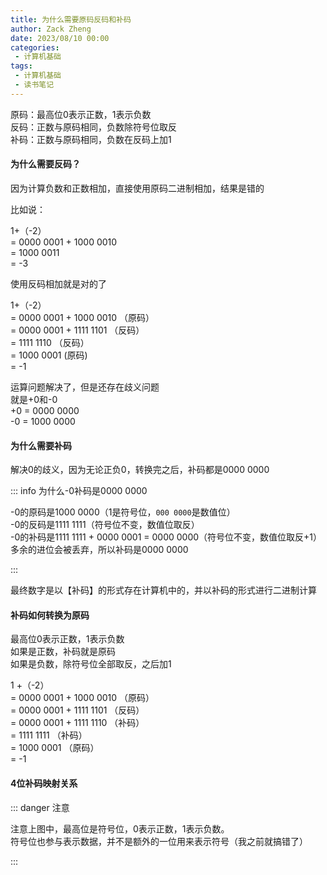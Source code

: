 ```yaml
---
title: 为什么需要原码反码和补码
author: Zack Zheng
date: 2023/08/10 00:00
categories:
 - 计算机基础
tags:
 - 计算机基础
 - 读书笔记
---
```


原码：最高位0表示正数，1表示负数     
反码：正数与原码相同，负数除符号位取反     
补码：正数与原码相同，负数在反码上加1      

#### 为什么需要反码？
因为计算负数和正数相加，直接使用原码二进制相加，结果是错的     

比如说：

1+（-2）  
= 0000 0001 + 1000 0010  
= 1000 0011  
= -3  

使用反码相加就是对的了

1+（-2）     
= 0000 0001 + 1000 0010 （原码）    
= 0000 0001 + 1111 1101 （反码）     
= 1111 1110 （反码）     
= 1000 0001 (原码)     
= -1     

运算问题解决了，但是还存在歧义问题    
就是+0和-0    
+0 = 0000 0000       
-0 = 1000 0000     

#### 为什么需要补码   
解决0的歧义，因为无论正负0，转换完之后，补码都是0000 0000   

::: info 为什么-0补码是0000 0000 

-0的原码是1000 0000（1是符号位，`000 0000`是数值位）       
-0的反码是1111 1111（符号位不变，数值位取反）        
-0的补码是1111 1111 + 0000 0001 = 0000 0000（符号位不变，数值位取反+1）          
多余的进位会被丢弃，所以补码是0000 0000         

:::     

最终数字是以【补码】的形式存在计算机中的，并以补码的形式进行二进制计算     

#### 补码如何转换为原码   
最高位0表示正数，1表示负数    
如果是正数，补码就是原码    
如果是负数，除符号位全部取反，之后加1    

1 +（-2）     
= 0000 0001 + 1000 0010 （原码）  
= 0000 0001 + 1111 1101 （反码）  
= 0000 0001 + 1111 1110 （补码）  
= 1111 1111 （补码）  
= 1000 0001 （原码）  
= -1  

#### 4位补码映射关系

<simple-img src="https://gitee.com/zackzhengxy/picGallery/raw/main/imgs/4位补码映射关系.png"></simple-img>


::: danger 注意

注意上图中，最高位是符号位，0表示正数，1表示负数。    
符号位也参与表示数据，并不是额外的一位用来表示符号（我之前就搞错了）   

:::
